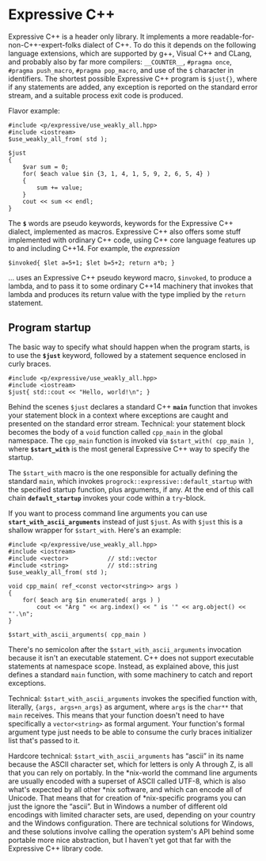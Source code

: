 # Expressive C++

Expressive C++ is a header only library. It implements a more
readable-for-non-C++-expert-folks dialect of C++. To do this it depends
on the following language extensions, which are supported by g++, Visual
C++ and CLang, and probably also by far more compilers: `__COUNTER__`,
`#pragma once`, `#pragma push_macro`, `#pragma pop_macro`, and use of the
`$` character in identifiers. The shortest possible Expressive C++
program is `$just{}`, where if any statements are added, any exception is
reported on the standard error stream, and a suitable process exit code
is produced.

Flavor example:

    #include <p/expressive/use_weakly_all.hpp>
    #include <iostream>
    $use_weakly_all_from( std );

    $just
    {
        $var sum = 0;
        for( $each value $in {3, 1, 4, 1, 5, 9, 2, 6, 5, 4} )
        {
            sum += value;
        }
        cout << sum << endl;
    }

The **`$`** words are pseudo keywords, keywords for the Expressive C++ dialect,
implemented as macros. Expressive C++ also offers some stuff implemented with
ordinary C++ code, using C++ core language features up to and including C++14.
For example, the *expression*

    $invoked{ $let a=5+1; $let b=5+2; return a*b; }
    
&hellip; uses an Expressive C++ pseudo keyword macro, `$invoked`, to produce a lambda,
and to pass it to some ordinary C++14 machinery that invokes that lambda and
produces its return value with the type implied by the `return` statement.

## Program startup

The basic way to specify what should happen when the program starts, is to use the
**`$just`** keyword, followed by a statement sequence enclosed in curly braces.

    #include <p/expressive/use_weakly_all.hpp>
    #include <iostream>
    $just{ std::cout << "Hello, world!\n"; }

Behind the scenes `$just` declares a standard C++ **`main`** function that
invokes your statement block in a context where exceptions are caught and
presented on the standard error stream. Technical: your statement block
becomes the body of a `void` function called `cpp_main` in the global
namespace. The `cpp_main` function is invoked via `$start_with( cpp_main )`,
where **`$start_with`** is the most general Expressive C++ way to specify
the startup.

The `$start_with` macro is the one responsible for actually defining the
standard `main`, which invokes `progrock::expressive::default_startup` with
the specified startup function, plus arguments, if any. At the end of this
call chain **`default_startup`** invokes your code within a `try`-block.

If you want to process command line arguments you can use
**`start_with_ascii_arguments`** instead of just `$just`. As with `$just`
this is a shallow wrapper for `$start_with`. Here's an example:

    #include <p/expressive/use_weakly_all.hpp>
    #include <iostream>
    #include <vector>           // std::vector
    #include <string>           // std::string
    $use_weakly_all_from( std );

    void cpp_main( ref_<const vector<string>> args )
    {
        for( $each arg $in enumerated( args ) )
            cout << "Arg " << arg.index() << " is '" << arg.object() << "'.\n";
    }

    $start_with_ascii_arguments( cpp_main )

There's no semicolon after the `$start_with_ascii_arguments` invocation because
it isn't an executable statement. C++ does not support executable statements at
namespace scope. Instead, as explained above, this just defines a standard
`main` function, with some machinery to catch and report exceptions.

Technical: `$start_with_ascii_arguments` invokes the specified function with, literally,
`{args, args+n_args}` as argument, where `args` is the `char**` that `main`
receives. This means that your function doesn't need to have specifically a
`vector<string>` as formal argument. Your function's formal argument type just needs
to be able to consume the curly braces initializer list that's passed to it.

Hardcore technical: `$start_with_ascii_arguments` has &ldquo;ascii&rdquo; in its name
because the ASCII character set, which for letters is only A through Z, is all that
you can rely on portably. In the \*nix-world the command line arguments are usually encoded
with a superset of ASCII called UTF-8, which is also what's expected by all other \*nix
software, and which can encode all of Unicode. That means that for creation of
\*nix-specific programs you can just the ignore the &ldquo;ascii&rdquo;. But in
Windows a number of different old encodings with limited character sets, are used,
depending on your country and the Windows configuration. There are technical solutions
for Windows, and these solutions involve calling the operation system's API behind some
portable more nice abstraction, but I haven't yet got that far with the Expressive C++
library code.
